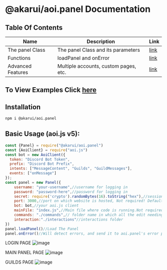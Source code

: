 # @akarui/aoi.panel Documentation

## Table Of Contents

| Name | Description | Link |
| -------- | -------- | -------- |
| The panel Class | The panel Class and its parameters | [link](https://github.com/AkaruiDevelopment/panel/blob/aoiv6/documentation/panel.md) | 
| Functions | loadPanel and onError | [link](https://github.com/AkaruiDevelopment/panel/blob/aoiv6/documentation/funcs.md) | 
| Advanced Features | Multiple accounts, custom pages, etc. | [link](https://github.com/AkaruiDevelopment/panel/blob/aoiv6/documentation/advanced.md) | 

## To View Examples Click [here](https://github.com/AkaruiDevelopment/panel/blob/aoiv6/examples/)


## Installation

```bash
npm i @akarui/aoi.panel
```

## Basic Usage (aoi.js v5):
```javascript
const {Panel} = require("@akarui/aoi.panel")
const {AoiClient} = require("aoi.js")
const bot = new AoiClient({
  token: "Discord Bot Token",
  prefix: "Discord Bot Prefix",
  intents: ["MessageContent", "Guilds", "GuildMessages"],
  events: ["onMessage"]
});
const panel = new Panel({
    username: "your-username",//username for logging in
    password: "password-here",//password for logging in
    secret: require('crypto').randomBytes(16).toString("hex"),//session secret
    port: 3000,//port on which website is hosted, Not required! Default 3000
    bot: bot,//your aoi.js client
    mainFile: "index.js",//Main file where code is running.Not required, default taken from package.json
    commands: "./commands",// folder name in which all the edit needing files are there.
    interaction:"./interactions"//interactions folder
})
panel.loadPanel()//Load The Panel
panel.onError()//Will detect errors, and send it to aoi.panel's error page.
```
LOGIN PAGE
![image](https://user-images.githubusercontent.com/85351846/203999818-50ff6898-fdee-49c8-8ade-0f94df4c0248.png)

MAIN PANEL PAGE
![image](https://user-images.githubusercontent.com/85351846/204000002-d2de03e3-d4cd-4791-80b3-afbbc8225863.png)

GUILDS PAGE
![image](https://user-images.githubusercontent.com/85351846/204000224-d1ff27f2-ed6d-4da4-8f93-27ece09d09a4.png)
